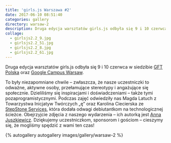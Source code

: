```yaml
---
title: 'girls.js Warszawa #2'
date: 2017-06-10 08:51:40
categories: gallery
directory: warsaw-2
description: Druga edycja warsztatów girls.js odbyła się 9 i 10 czerwca w siedzibie GFT Polska oraz Google Campus Warsaw.
collage:
  - girlsjs2.2_9.jpg
  - girlsjs2.2_51.jpg
  - girlsjs2.2_8.jpg
  - girlsjs2.2_61.jpg
---
```


Druga edycja warsztatów girls.js odbyła się 9 i 10 czerwca w siedzibie [GFT Polska](http://gft.com/) oraz [Google Campus Warsaw](https://www.campus.co/warsaw/en).

To były niezapomniane chwile – zwłaszcza, że nasze uczestniczki to odważne, aktywne osoby, przełamujące stereotypy i angażujące się społecznie. Dzieliliśmy się inspiracjami i doświadczeniami – także tymi pozaprogramistycznymi. Podczas zajęć odwiedziły nas Magda Latuch z Towarzystwa Inicjatyw Twórczych „ę” oraz Karolina Ciecierska ze [StepStone Services](http://www.stepstoneservices.pl/), która dodała odwagi debiutantkom na technologicznej ścieżce. Obejrzyjcie zdjęcia z naszego wydarzenia – ich autorką jest [Anna Juszkiewicz](https://www.facebook.com/Anna-Juszkiewicz-Fotografia-1634745429870281/). Dziękujemy uczestniczkom, sponsorom i gościom – cieszymy się, że mogliśmy spędzić z wami ten czas!

{% autogallery autogallery images/gallery/warsaw-2 %}
